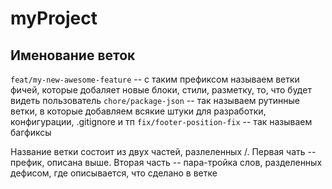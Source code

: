 # myProject

## Именование веток
`feat/my-new-awesome-feature` -- с таким префиксом называем ветки фичей, которые добаляет новые блоки, стили, разметку, то, что будет видеть пользователь
`chore/package-json` -- так называем рутинные ветки, в которые добавляем всякие штуки для разработки, конфигурации, .gitignore и тп
`fix/footer-position-fix` -- так называем багфиксы

Название ветки состоит из двух частей, разлеленных /. Первая чать -- префик, описана выше. Вторая часть -- пара-тройка слов, разделенных дефисом, где описывается, что сделано в ветке
